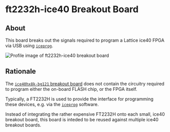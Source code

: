 # ft2232h-ice40 Breakout Board

## About

This board breaks out the signals required to program a Lattice ice40 FPGA via USB using [`iceprog`](https://github.com/YosysHQ/icestorm/tree/master/iceprog).

![Profile image of ft2232h-ice40 breakout board](https://raw.githubusercontent.com/jkiv/kicad-breakouts/main/boards/ft2232h-ice40/images/ft2232h-ice40_profile.png)

## Rationale

The [`ice40hx8k-bg121` breakout board](https://github.com/jkiv/kicad-breakouts/tree/main/boards/ice40hx8k-bg121) does not contain the circuitry required to program either the on-board FLASH chip, or the FPGA itself.

Typically, a FT2232H is used to provide the interface for programming these devices, e.g. via the [`iceprog`](https://github.com/YosysHQ/icestorm/tree/master/iceprog) software.

Instead of integrating the rather expensive FT2232H onto each small, ice40 breakout board, this board is inteded to be reused against multiple ice40 breakout boards.
